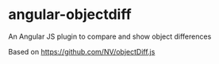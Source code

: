 # angular-objectdiff
An Angular JS plugin to compare and show object differences

Based on https://github.com/NV/objectDiff.js
